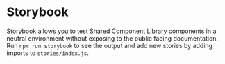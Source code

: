 # Storybook
Storybook allows you to test Shared Component Library components in a neutral environment without exposing to the public facing documentation. Run `npm run storybook` to see the output and add new stories by adding imports to `stories/index.js`.
